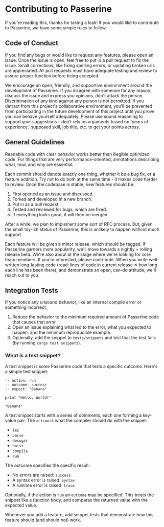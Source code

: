 # Contributing to Passerine

If you're reading this, thanks for taking a look! If you would like to contribute to Passerine, we have some simple
rules to follow.

## Code of Conduct

If you find any bugs or would like to request any features, please open an issue. Once the issue is open, feel free to
put in a pull request to fix the issue. Small corrections, like fixing spelling errors, or updating broken urls are
appreciated. All pull requests must have adequate testing and review to assure proper function before being accepted.

We encourage an open, friendly, and supportive environment around the development of Passerine. If you disagree with
someone for any reason, discuss the issue and express you opinions, don't attack the person. Discrimination of any kind
against any person is not permitted. If you detract from this project's collaborative environment, you'll be prevented
from participating in the future development of this project until you prove you can behave yourself adequately. Please
use sound reasoning to support your suggestions - don't rely on arguments based on 'years of experience,' supposed
skill, job title, etc. to get your points across.

## General Guidelines

Readable code with clear behavior works better than illegible optimized code. For things that are very
performance-oriented, annotations describing what, how, and why are essential.

Each commit should denote exactly one thing, whether it be a bug fix, or a feature addition. Try not to do both at the
same time - it makes code harder to review. Once the codebase is stable, new features should be:

1. First opened as an issue and discussed.
2. Forked and developed in a new branch.
3. Put in as a pull request.
4. Tested and reviewed for bugs, which are fixed.
5. If everything looks good, it will then be merged.

After a while, we plan to implement some sort of RFC process. But, given the small toy-ish status of Passerine, this is
unlikely to happen without much support.

Each feature will be given a minor release, which should be tagged. If Passerine garners more popularity, we'll move
towards a nightly + rolling release beta. We're also about at the stage where we're looking for core team members. If
you're interested, please contribute. When you write well-written long-lasting code (read: lines of code in current
release ✕ how long each line has been there), and demonstrate an open, can-do attitude, we'll reach out to you.

## Integration Tests

If you notice any unsound behavior, like an internal compile error or something incorrect,

1. Reduce the behavior to the minimum required amount of Passerine code that causes that error
2. Open an issue explaining what led to the error, what you expected to happen, and the minimum reproducible example.
3. Optionally, add the snippet to `tests/snippets` and test that the test fails (by running `cargo test snippets`).

### What is a test snippet?

A test snippet is some Passerine code that tests a specific outcome. Here's a simple test snippet:

```passerine
-- action: run
-- outcome: success
-- expect: "Banana"

print "Hello, World!"

"Banana"
```

A test snippet starts with a series of comments, each one forming a key-value pair. The `action` is what the compiler
should do with the snippet:

- `lex`
- `parse`
- `desugar`
- `hoist`
- `compile`
- `run`

The outcome specifies the specific result:

- No errors are raised: `success`
- A syntax error is raised: `syntax`
- A runtime error is raised: `trace`

Optionally, if the action is `run` an `outcome` may be specified. This treats the snippet like a function body, and
compares the returned value with the expected value.

Whenever you add a feature, add snippet tests that demonstrate how this feature should (and should not) work.
